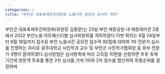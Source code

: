 ```yaml
---
categories: i
title: "부안군 대표축제추진위원회 노을사진 공모전 심사위 개최"
---
```

부안군 대표축제추진위원회(위원장 김종문)는 23일 부안 매창공원 내 매창테마관 2층에서 2022 부안노을 아트페스티벌 심사위원회를 개최하였다.이번 회의는 8월 24일부터 9월 18일까지 접수된 부안 노을사진 공모전 접수작 92점에 대하여 1차 전문가 심사를 진행하는 자리로 광주대학교 사진학과 교수 및 부안군 사진작가협회장 등 외부 전문가 4명이 참여하였다.심사방법은 심사항목에 따라 고득점 10편을 선정하면 추후 축제 기간에 방문객 투표를 통한 2차 심사를 거쳐 1차와 2차 점수를 합산하여 최종순위를 결정하며